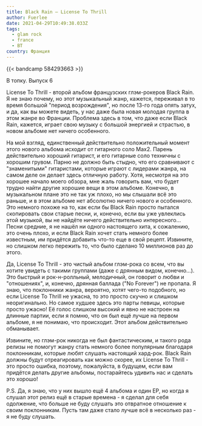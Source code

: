 ```yaml
---
title: Black Rain — License To Thrill
author: Fuerlee
date: 2021-04-29T10:49:38.033Z
tags:
  - glam rock
  - france
  - ВТ
country: Франция
---
```

{{< bandcamp 584293663 >}}

В топку. Выпуск 6

License To Thrill - второй альбом французских глэм-рокеров Black Rain. Я не знаю почему, но этот музыкальный жанр, кажется, переживал в то время большой "период возрождения", но после 13-го года опять затух, и да, как вы можете видеть, у нас даже была новая молодая группа в этом жанре во Франции. Проблема здесь в том, что даже если Black Rain, кажется, играет свою музыку с большой энергией и страстью, в новом альбоме нет ничего особенного.

На мой взгляд, единственный действительно положительный момент этого нового альбома исходит от гитарного соло Max2. Парень действительно хороший гитарист, и его гитарные соло техничны с хорошим грувом. Парню не должно быть стыдно, что его сравнивают с "знаменитыми" гитаристами, которые играют с лидерами жанра, на самом деле он делает здесь отличную работу. Хотя, несмотря на это хорошее начало моего обзора, мне жаль говорить вам, что будет трудно найти другие хорошие вещи в этом альбоме. Конечно, в музыкальном плане это не так уж плохо, но мы слышали всё это раньше, и в этом альбоме нет абсолютно ничего нового и особенного. Это немного похоже на то, как если бы Black Rain просто пытался скопировать свои старые песни, и, конечно, если вы уже увлеклись этой музыкой, вы не найдёте ничего действительно интересного… Песни средние, я не нашёл ни одного настоящего хита, к сожалению, это очень плохо, и если Black Rain хочет стать немного более известным, им придётся добавить что-то еще в свой рецепт. Извините, но слишком легко пережить то, что было сделано 10 миллионов раз до этого.

Да, License To Thrill - это чистый альбом глэм-рока со всем, что вы хотите увидеть с такими группами (даже с дрянным видом, конечно...). Это быстрый и рок-н-ролльный, мелодичный, он говорит о любви и "отношениях", и, конечно, дрянная баллада ("No Forever") не пропала. Я знаю, что поклонники жанра, вероятно, хотят чего-то подобного, но если License To Thrill не ужасна, то это просто скучно и слишком неоригинально. Но самое худшее здесь это парты певицы, которые просто ужасно! Её голос слишком высокий и явно не настроен на длинные партии, если я помню, что он был ещё лучше на первом альбоме, я не понимаю, что происходит. Этот альбом действительно обманывает.

Извините, но глэм-рок никогда не был фантастическим, и такого рода релизы не помогут жанру стать немного более популярным благодаря поклонникам, которые любят слушать настоящий хард-рок. Black Rain должны будут отреагировать как можно скорее, их License To Thrill - это просто ошибка, поэтому, пожалуйста, в будущем, если вам придётся делать другие альбомы, постарайтесь удивить нас и сделать это хорошо!

P.S. Да, я знаю, что у них вышло ещё 4 альбома и один EP, но когда я слушал этот релиз ещё в старые времена - я сделал для себя одолжение, что больше не буду слушать это отвратное отношение к своим поклонникам. Пусть там даже стало лучше всё в несколько раз - я не буду слушать.
